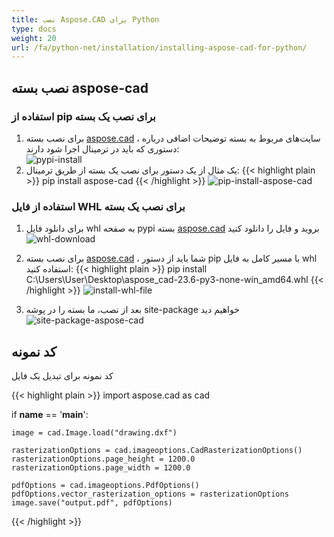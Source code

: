 ```yaml
---
title: نصب Aspose.CAD برای Python
type: docs
weight: 20
url: /fa/python-net/installation/installing-aspose-cad-for-python/
---
```


## **نصب بسته aspose-cad**

### استفاده از pip برای نصب یک بسته

1. برای نصب بسته [aspose.cad](https://pypi.org/project/aspose-cad/) ، سایت‌های مربوط به بسته توضیحات اضافی درباره دستوری که باید در ترمینال اجرا شود دارند:<br/>
![pypi-install](/_assets/python-net/install/pypi-aspose-cad.png)
1. یک مثال از یک دستور برای نصب یک بسته از طریق ترمینال:
{{< highlight plain >}}
pip install aspose-cad
{{< /highlight >}}
![pip-install-aspose-cad](/_assets/python-net/install/pip-install-aspose.png)

### استفاده از فایل WHL برای نصب یک بسته

1. برای دانلود فایل whl به صفحه pypi بسته [aspose.cad](https://pypi.org/project/aspose-cad/#files) بروید و فایل را دانلود کنید<br/>
![whl-download](/_assets/python-net/install/download-whl-file.png)<br/>
1. برای نصب بسته [aspose.cad](https://pypi.org/project/aspose-cad/) ، شما باید از دستور pip با مسیر کامل به فایل whl استفاده کنید:
{{< highlight plain >}}
pip install C:\Users\User\Desktop\aspose_cad-23.6-py3-none-win_amd64.whl
{{< /highlight >}}
![install-whl-file](/_assets/python-net/install/install-whl-file-terminal.png)

1. بعد از نصب، ما بسته را در پوشه site-package خواهیم دید<br/>
![site-package-aspose-cad](/_assets/python-net/install/site-package-aspose.png)

## کد نمونه
کد نمونه برای تبدیل یک فایل

{{< highlight plain >}}
import aspose.cad as cad

if __name__ == '__main__':
    
    image = cad.Image.load("drawing.dxf")

    rasterizationOptions = cad.imageoptions.CadRasterizationOptions()
    rasterizationOptions.page_height = 1200.0
    rasterizationOptions.page_width = 1200.0
    
    pdfOptions = cad.imageoptions.PdfOptions()
    pdfOptions.vector_rasterization_options = rasterizationOptions
    image.save("output.pdf", pdfOptions)
{{< /highlight >}}
